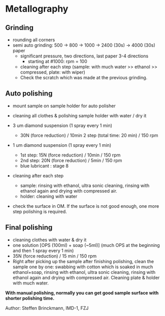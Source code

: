 # Metallography

## Grinding
- rounding all corners
- semi auto grinding: 500 -> 800 -> 1000 -> 2400 (30s) -> 4000 (30s) paper
  - significant pressure, two directions, last paper 3-4 directions
    - starting at #1000: rpm = 100
  - cleaning after each step (sample: with much water >> ethanol >> compressed, plate: with wiper)
  - Check the scratch which was made at the previous grinding.

## Auto polishing
- mount sample on sample holder for auto polisher
- cleaning all clothes & polishing sample holder with water / dry it
- 3 um diamond suspension (1 spray every 1 min)
  - 30N (force reduction) / 10min 2 step (total time: 20 min) / 150 rpm

- 1 um diamond suspension (1 spray every 1 min)
  - 1st step: 15N (force reduction) / 10min / 150 rpm
  - 2nd step: 20N (force reduction) / 5min / 150 rpm
  - blue lubricant : stage 8

- cleaning after each step
  - sample: rinsing with ethanol, ultra sonic cleaning, rinsing with ethanol again and drying with compressed air.
  - holder: cleaning with water

- check the surface in OM. If the surface is not good enough, one more step polishing is required.

## Final polishing
- cleaning clothes with water & dry it
- one solution [OPS (100ml) + soap (~5ml)] (much OPS at the beginning and then 1 spray every 1 min)
- 35N (force reduction) / 15 min / 150 rpm
- Right after picking up the sample after finishing polishing, clean the sample one by one: swabbing with cotton
which is soaked in much ethanol+soap, rinsing with ethanol, ultra sonic cleaning, rinsing with ethanol again and
drying with compressed air. Cleaning plate & holder with much water.

**With manual polishing, normally you can get good sample surface with shorter polishing time.**

Author: Steffen Brinckmann, IMD-1, FZJ
<!--- version:1.0 -->